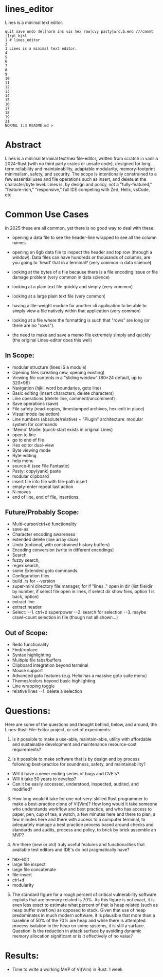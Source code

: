 # lines_editor

Lines is a minimal text editor.

```
quit save undo del|norm ins vis hex raw|cvy pasty|wrd,b,end ///cmmnt []rpt hjkl
1 # lines_editor
2
3 Lines is a minimal text editor.
4
5
6
7
8
9
10
11
12 
13 
14 
15 
16 
17 
18
19
21
NORMAL 1:3 README.md >
```


# Abstract
Lines is a minimal terminal text/hex file-editor, written from scratch in vanilla 2024-Rust (with no third party crates or unsafe code), designed for long term reliability and maintainability, adaptable modularity, memory-footprint minimalism, safety, and security. The scope is intentionally constrained to a few essential uses and file operations such as insert, and delete at the character/byte level. Lines is, by design and policy, not a "fully-featured," "feature-rich," "responsive," full IDE competing with Zed, Helix, vsCode, etc.


# Common Use Cases
In 2025 these are all common, yet there is no good way to deal with these.

- opening a data file to see the header-line wrapped to see all the column names

- opening an 8gb data file to inspect the header and top row (through a window). Data files can have hundreds or thousands of columns, are you going to 'head' that in a terminal? (very common in data science)

- looking at the bytes of a file because there is a file encoding issue or file damage problem (very common in data science)

- looking at a plain text file quickly and simply (very common)

- looking at a large plain text file (very common)

- having a lite-weight module for another cli application to be able to simply view a file natively within that application (very common)

- looking at a file where the formatting is such that "rows" are long (or there are no "rows").

- the need to make and save a memo file extremely simply and quickly (the original Lines-editor does this well)


## In Scope:
- modular structure (lines IS a module)
- Opening files (creating new, opening existing)
- Viewing file contents in a "sliding window" (80×24 default, up to 320×96)
- Navigation (hjkl, word boundaries, goto line)
- Basic editing (insert characters, delete characters)
- Line operations (delete line, comment/uncomment)
- Save operations (save)
- File safety (read-copies, timestamped archives, hex-edit in place)
- Visual mode (selection)
- Line numbers (absolute/relative)
~ "Plugin" architecture: modular system for commands
- 'Memo' Mode: (quick-start exists in original Lines)
- open to line
- go to end of file
- Hex editor dual-view
- Byte viewing mode
- Byte editing
- help menu
- source-it (see File Fantastic)
- Pasty: copy(yank) paste
- modular clipboard
- insert file into file with file-path insert
- empty-enter repeat last action
- N-moves
- end of line, end of file, insertions.


## Future/Probably Scope:
- Multi-cursor/ctrl+d functionality
- save-as
- Character encoding awareness
- extended delete (line array slice)
- Undo (optional, with constrained history buffers)
- Encoding conversion (write in different encodings)
- Search,
- fuzzy search,
- regex search,
- some Extended goto commands
- Configuration files
- build .rs for --version
- super-mini directory file manager, for if "lines ." open in dir (list file/dir by number, if select file open in lines, if select dir show fiies, option 1 is back, option)
- extract line
- extract header
- Select:
--1. ctrl+d superpower
--2. search for selection
--3. maybe crawl-count selection in file (though not all shown...)

## Out of Scope:
- Redo functionality
- Find/replace
- Syntax highlighting
- Multiple file tabs/buffers
- Clipboard integration beyond terminal
- Mouse support
- Advanced goto features (e.g. Helix has a massive goto suite menu)
- Themes/colors beyond basic highlighting
- Line wrapping toggle
- relative lines
--1. delete a selection


# Questions:

Here are some of the questions and thought behind, below, and around, the Lines-Rust-File-Editor project, or set of experiments:

1. Is it possible to make a use-able, maintain-able, utility with affordable and sustainable development and maintenance resource-cost requirements?

2. Is it possible to make software that is by design and by process following best-practice for soundness, safety, and maintainability?
- Will it have a never ending series of bugs and CVE's?
- Will it take 50 years to develop?
- Can it be easily accessed, understood, inspected, audited, and modified?

3. How long would it take for one not-very-skilled Rust programmer to make a best-practice clone of Vi(Vim)? How long would it take someone who understands workflow and best practice, and who has access to paper, pen, cup of tea, a watch, a few minutes here and there to plan, a few minutes here and there with access to a computer terminal, to adequately manage a best practice process based around checks and standards and audits, process and policy, to brick by brick assemble an MVP?

4. Are there (new or old) truly useful features and functionalities that available test editors and IDE's do not pragmatically have?
- hex-edit
- large file inspect
- large file concatenate
- file-insert
- ctrl+d
- modularity

5. The standard figure for a rough percent of critical vulnerability software exploits that are memory related is 70%. As this figure is not exact, it is even less exact to estimate what percent of that is heap related (such as heap buffer overflow) as opposed to stack. Given that use of heap predominates in much modern software, it is plausible that more than a baseline of 50% of the 70% are heap and while there is attempted process isolation in the heap on some systems, it is still a surface. Question: Is the reduction in attack surface by avoiding dynamic memory allocation significant or is it effectively of no value?


# Results:
- Time to write a working MVP of Vi(Vim) in Rust: 1 week
